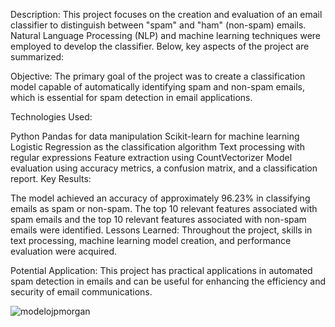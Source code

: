 Description:
This project focuses on the creation and evaluation of an email classifier to distinguish between "spam" and "ham" (non-spam) emails. Natural Language Processing (NLP) and machine learning techniques were employed to develop the classifier. Below, key aspects of the project are summarized:

Objective: The primary goal of the project was to create a classification model capable of automatically identifying spam and non-spam emails, which is essential for spam detection in email applications.

Technologies Used:

Python
Pandas for data manipulation
Scikit-learn for machine learning
Logistic Regression as the classification algorithm
Text processing with regular expressions
Feature extraction using CountVectorizer
Model evaluation using accuracy metrics, a confusion matrix, and a classification report.
Key Results:

The model achieved an accuracy of approximately 96.23% in classifying emails as spam or non-spam.
The top 10 relevant features associated with spam emails and the top 10 relevant features associated with non-spam emails were identified.
Lessons Learned: Throughout the project, skills in text processing, machine learning model creation, and performance evaluation were acquired.

Potential Application: This project has practical applications in automated spam detection in emails and can be useful for enhancing the efficiency and security of email communications.

![modelojpmorgan](https://github.com/p341ky/Spam-Email-Classifier-using-Logistic-Regression/assets/137674114/bc605764-a533-421a-a8ef-a168987e284c)

